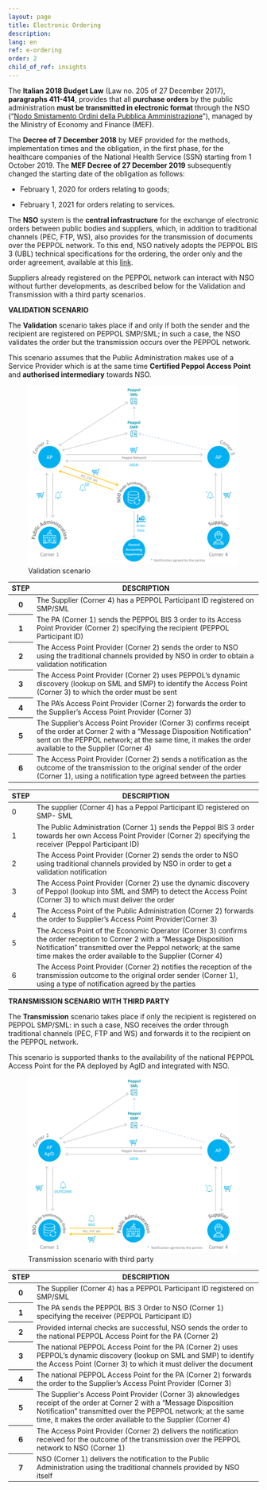 ```yaml
---
layout: page
title: Electronic Ordering
description:
lang: en
ref: e-ordering
order: 2
child_of_ref: insights
---
```


The **Italian 2018 Budget Law** (Law no. 205 of 27 December 2017), **paragraphs
411-414**, provides that all **purchase orders** by the public administration
**must be transmitted in electronic format** through the NSO (“[Nodo
Smistamento Ordini della Pubblica
Amministrazione](http://www.rgs.mef.gov.it/VERSIONE-I/e_government/amministrazioni_pubbliche/acquisti_pubblici_in_rete_apir/nodo_di_smistamento_degli_ordini_di_acquisto_delle_amministrazioni_pubbliche_nso/)”),
managed by the Ministry of Economy and Finance (MEF).

The **Decree of 7 December 2018** by MEF provided for the methods,
implementation times and the obligation, in the first phase, for the healthcare
companies of the National Health Service (SSN) starting from 1 October 2019. The
**MEF Decree of 27 December 2019** subsequently changed the starting date of the
obligation as follows:

-   February 1, 2020 for orders relating to goods;

-   February 1, 2021 for orders relating to services.

The **NSO** system is the **central infrastructure** for the exchange of
electronic orders between public bodies and suppliers, which, in addition to
traditional channels (PEC, FTP, WS), also provides for the transmission of
documents over the PEPPOL network. To this end, NSO natively adopts the PEPPOL
BIS 3 (UBL) technical specifications for the ordering, the order only and the
order agreement, available at this
[link](https://notier.regione.emilia-romagna.it/docs/).

Suppliers already registered on the PEPPOL network can interact with NSO without
further developments, as described below for the Validation and Transmission
with a third party scenarios.

**VALIDATION SCENARIO**

The **Validation** scenario takes place if and only if both the sender and the
recipient are registered on PEPPOL SMP/SML; in such a case, the NSO validates
the order but the transmission occurs over the PEPPOL network.

This scenario assumes that the Public Administration makes use of a Service
Provider which is at the same time **Certified Peppol Access Point** and
**authorised intermediary** towards NSO.

<figure class="figure">
  <img src="/assets/images/e-ordering-1-en.png" class="figure-img img-fluid rounded" alt="Validation scenario">
  <figcaption class="figure-caption text-center">Validation scenario</figcaption>
</figure>

<table class="table table-striped">
  <thead>
    <tr>
      <th scope="col">STEP</th>
      <th scope="col">DESCRIPTION</th>
    </tr>
  </thead>
  <tbody>
    <tr>
      <th scope="row">0</th>
      <td>The Supplier (Corner 4) has a PEPPOL Participant ID registered on SMP/SML</td>
    </tr>
    <tr>
      <th scope="row">1</th>
      <td>The PA (Corner 1) sends the PEPPOL BIS 3 order to its Access Point Provider (Corner 2) specifying the recipient (PEPPOL Participant ID)</td>
    </tr>
    <tr>
      <th scope="row">2</th>
      <td>The Access Point Provider (Corner 2) sends the order to NSO using the traditional channels provided by NSO in order to obtain a validation notification</td>
    </tr>
    <tr>
      <th scope="row">3</th>
      <td>The Access Point Provider (Corner 2) uses PEPPOL’s dynamic discovery (lookup on SML and SMP) to identify the Access Point (Corner 3) to which the order must be sent</td>
    </tr>
    <tr>
      <th scope="row">4</th>
      <td>The PA’s Access Point Provider (Corner 2) forwards the order to the Supplier’s Access Point Provider (Corner 3)</td>
    </tr>
    <tr>
      <th scope="row">5</th>
      <td>The Supplier’s Access Point Provider (Corner 3) confirms receipt of the order at Corner 2 with a “Message Disposition Notification” sent on the PEPPOL network; at the same time, it makes the order available to the Supplier (Corner 4)</td>
    </tr>
    <tr>
      <th scope="row">6</th>
      <td>The Access Point Provider (Corner 2) sends a notification as the outcome of the transmission to the original sender of the order (Corner 1), using a notification type agreed between the parties</td>
    </tr>
  </tbody>
</table>

| STEP | DESCRIPTION                                                                                                                                                                                                                                        |
|------|----------------------------------------------------------------------------------------------------------------------------------------------------------------------------------------------------------------------------------------------------|
| 0    | The supplier (Corner 4) has a Peppol Participant ID registered on SMP- SML                                                                                                                                                                         |
| 1    | The Public Administration (Corner 1) sends the Peppol BIS 3 order towards her own Access Point Provider (Corner 2) specifying the receiver (Peppol Participant ID)                                                                                 |
| 2    | The Access Point Provider (Corner 2) sends the order to NSO using traditional channels provided by NSO in order to get a validation notification                                                                                                   |
| 3    | The Access Point Provider (Corner 2) use the dynamic discovery of Peppol (lookup into SML and SMP) to detect the Access Point (Corner 3) to which must deliver the order                                                                           |
| 4    | The Access Point of the Public Administration (Corner 2) forwards the order to Supplier’s Access Point Provider(Corner 3)                                                                                                                          |
| 5    | The Access Point of the Economic Operator (Corner 3) confirms the order reception to Corner 2 with a “Message Disposition Notification” transmitted over the Peppol network; at the same time makes the order available to the Supplier (Corner 4) |
| 6    | The Access Point Provider (Corner 2) notifies the reception of the transmission outcome to the original order sender (Corner 1), using a type of notification agreed by the parties                                                                |
**TRANSMISSION SCENARIO WITH THIRD PARTY**

The **Transmission** scenario takes place if only the recipient is registered
on PEPPOL SMP/SML: in such a case, NSO receives the order through traditional
channels (PEC, FTP and WS) and forwards it to the recipient on the PEPPOL
network.

This scenario is supported thanks to the availability of the national PEPPOL
Access Point for the PA deployed by AgID and integrated with NSO.

<figure class="figure">
  <img src="/assets/images/e-ordering-2-en.png" class="figure-img img-fluid rounded" alt="Transmission scenario with third party">
  <figcaption class="figure-caption text-center">Transmission scenario with third party</figcaption>
</figure>

<table class="table table-striped">
  <thead>
    <tr>
      <th scope="col">STEP</th>
      <th scope="col">DESCRIPTION</th>
    </tr>
  </thead>
  <tbody>
    <tr>
      <th scope="row">0</th>
      <td>The Supplier (Corner 4) has a PEPPOL Participant ID registered on SMP/SML</td>
    </tr>
    <tr>
      <th scope="row">1</th>
      <td>The PA sends the PEPPOL BIS 3 Order to NSO (Corner 1) specifying the receiver (PEPPOL Participant ID)</td>
    </tr>
    <tr>
      <th scope="row">2</th>
      <td>Provided internal checks are successful, NSO sends the order to the national PEPPOL Access Point for the PA (Corner 2)</td>
    </tr>
    <tr>
      <th scope="row">3</th>
      <td>The national PEPPOL Access Point for the PA (Corner 2) uses PEPPOL’s dynamic discovery (lookup on SML and SMP) to identify the Access Point (Corner 3) to which it must deliver the document</td>
    </tr>
    <tr>
      <th scope="row">4</th>
      <td>The national PEPPOL Access Point for the PA (Corner 2) forwards the order to the Supplier’s Access Point Provider (Corner 3)</td>
    </tr>
    <tr>
      <th scope="row">5</th>
      <td>The Supplier's Access Point Provider (Corner 3) aknowledges receipt of the order at Corner 2 with a “Message Disposition Notification” transmitted over the PEPPOL network; at the same time, it makes the order available to the Supplier (Corner 4)</td>
    </tr>
    <tr>
      <th scope="row">6</th>
      <td>The Access Point Provider (Corner 2) delivers the notification received for the outcome of the transmission over the PEPPOL network to NSO (Corner 1)</td>
    </tr>
    <tr>
      <th scope="row">7</th>
      <td>NSO (Corner 1) delivers the notification to the Public Administration using the traditional channels provided by NSO itself</td>
    </tr>
  </tbody>
</table>
